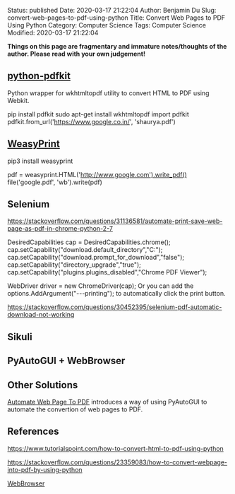 Status: published
Date: 2020-03-17 21:22:04
Author: Benjamin Du
Slug: convert-web-pages-to-pdf-using-python
Title: Convert Web Pages to PDF Using Python
Category: Computer Science
Tags: Computer Science
Modified: 2020-03-17 21:22:04

**Things on this page are fragmentary and immature notes/thoughts of the author. Please read with your own judgement!**


## [python-pdfkit](https://github.com/JazzCore/python-pdfkit)
Python wrapper for wkhtmltopdf utility to convert HTML to PDF using Webkit.

pip install pdfkit
sudo apt-get install wkhtmltopdf
import pdfkit 
pdfkit.from_url('https://www.google.co.in/', 'shaurya.pdf') 


## [WeasyPrint](https://weasyprint.org/)

pip3 install weasyprint

pdf = weasyprint.HTML('http://www.google.com').write_pdf()
file('google.pdf', 'wb').write(pdf)


## Selenium

https://stackoverflow.com/questions/31136581/automate-print-save-web-page-as-pdf-in-chrome-python-2-7

DesiredCapabilities cap = DesiredCapabilities.chrome();
cap.setCapability("download.default_directory","C:");
cap.setCapability("download.prompt_for_download","false");
cap.setCapability("directory_upgrade","true");
cap.setCapability("plugins.plugins_disabled","Chrome PDF Viewer");

WebDriver driver = new ChromeDriver(cap);
Or you can add the options.AddArgument("---printing"); to automatically click the print button.

https://stackoverflow.com/questions/30452395/selenium-pdf-automatic-download-not-working

## Sikuli

## PyAutoGUI + WebBrowser

## Other Solutions

[Automate Web Page To PDF](https://stevepython.wordpress.com/2019/03/13/automate-web-page-to-pdf/)
introduces a way of using PyAutoGUI to automate the convertion of web pages to PDF.


## References

https://www.tutorialspoint.com/how-to-convert-html-to-pdf-using-python

https://stackoverflow.com/questions/23359083/how-to-convert-webpage-into-pdf-by-using-python

[WebBrowser](https://docs.python.org/3.8/library/webbrowser.html)
